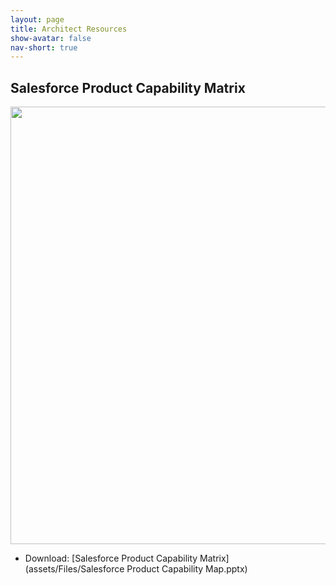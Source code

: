 ```yaml
---
layout: page
title: Architect Resources
show-avatar: false
nav-short: true
---
```


## Salesforce Product Capability Matrix

<p align="center">
  <img width="700" src="https://user-images.githubusercontent.com/2145211/97807581-a3147680-1c2f-11eb-803d-7b700a62285b.png">
</p>

* Download: [Salesforce Product Capability Matrix](assets/Files/Salesforce Product Capability Map.pptx)
